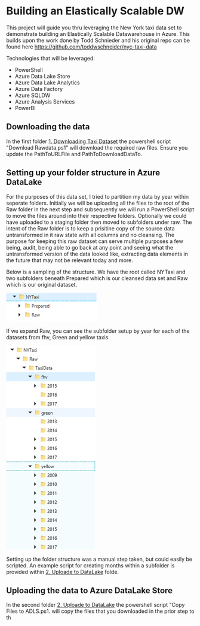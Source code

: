 # Building an Elastically Scalable DW

This project will guide you thru leveraging the New York taxi data set to demonstrate building an Elastically Scalable Datawarehouse in Azure. This builds upon the work done by Todd Schnieder and his original repo can be found here <https://github.com/toddwschneider/nyc-taxi-data>

Technologies that will be leveraged:
  * PowerShell
  * Azure Data Lake Store
  * Azure Data Lake Analytics
  * Azure Data Factory
  * Azure SQLDW
  * Azure Analysis Services
  * PowerBI

## Downloading the data
In the first folder [1. Downloading Taxi Dataset](https://github.com/pansaty/Building-an-Elastically-Scalable-DW/tree/master/1.%20Downloading%20Taxi%20Dataset) the powershell script "Download Rawdata.ps1" will download the required raw files. Ensure you update the PathToURLFile and PathToDownloadDataTo.

## Setting up your folder structure in Azure DataLake
For the purposes of this data set, I tried to partition my data by year within seperate folders. Initially we will be uploading all the files to the root of the Raw folder in the next step and subsequently we will run a PowerShell script to move the files around into their respective folders. Optionally we could have uploaded to a staging folder then moved to subfolders under raw. The intent of the Raw folder is to keep a prisitine copy of the source data untransformed in it raw state with all columns and no cleansing. The purpose for keeping this raw dataset can serve multiple purposes a few being, audit, being able to go back at any point and seeing what the untransformed version of the data looked like, extracting data elements in the future that may not be relevant today and more. 

Below is a sampling of the structure. We have the root called NYTaxi and two subfolders beneath Prepared which is our cleansed data set and Raw which is our original dataset.

![alt text](https://github.com/pansaty/Building-an-Elastically-Scalable-DW/blob/master/images/High%20Level%20Folder.png "High level folders")

If we expand Raw, you can see the subfolder setup by year for each of the datasets from fhv, Green and yellow taxis

![alt text](https://github.com/pansaty/Building-an-Elastically-Scalable-DW/blob/master/images/Expanded%20View.png "Expanded view")

Setting up the folder structure was a manual step taken, but could easily be scripted. An example script for creating months within a subfolder is provided within [2. Uploade to DataLake](https://github.com/pansaty/Building-an-Elastically-Scalable-DW/tree/master/2.%20Upload%20to%20DataLake) folde. 
## Uploading the data to Azure DataLake Store
In the second folder [2. Uploade to DataLake](https://github.com/pansaty/Building-an-Elastically-Scalable-DW/tree/master/2.%20Upload%20to%20DataLake) the powershell script "Copy Files to ADLS.ps1. will copy the files that you downloaded in the prior step to th

